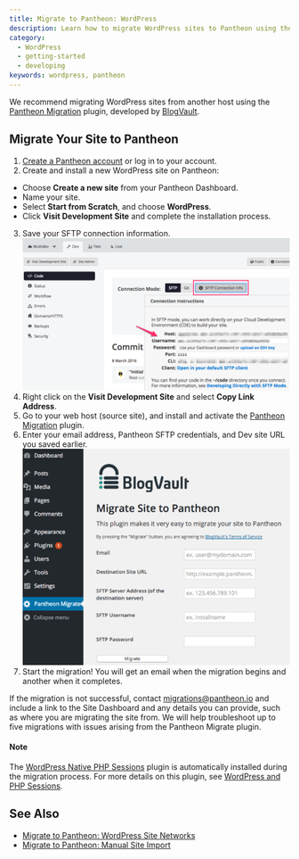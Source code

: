 ```yaml
---
title: Migrate to Pantheon: WordPress
description: Learn how to migrate WordPress sites to Pantheon using the Pantheon Migration plugin from BlogVault.
category:
  - WordPress
  - getting-started
  - developing
keywords: wordpress, pantheon
---
```

We recommend migrating WordPress sites from another host using the [Pantheon Migration](https://wordpress.org/plugins/bv-pantheon-migration/) plugin, developed by [BlogVault](https://blogvault.net/).

## Migrate Your Site to Pantheon

1. [Create a Pantheon account](https://dashboard.pantheon.io/register) or log in to your account.
2. Create and install a new WordPress site on Pantheon:
 - Choose **Create a new site** from your Pantheon Dashboard.
 - Name your site.
 - Select **Start from Scratch**, and choose **WordPress**.
 - Click **Visit Development Site** and complete the installation process.
3. Save your SFTP connection information.
![SFTP Connection Information](/source/docs/assets/images/sftp-connection.png)
4. Right click on the **Visit Development Site** and select **Copy Link Address**.
5. Go to your web host (source site), and install and activate the [Pantheon Migration](https://wordpress.org/plugins/bv-pantheon-migration/) plugin.
6. Enter your email address, Pantheon SFTP credentials, and Dev site URL you saved earlier.
![BlogVault Plugin](/source/docs/assets/images/bv-details.png)
7. Start the migration! You will get an email when the migration begins and another when it completes.

If the migration is not successful, contact <migrations@pantheon.io> and include a link to the Site Dashboard and any details you can provide, such as where you are migrating the site from. We will help troubleshoot up to five migrations with issues arising from the Pantheon Migrate plugin.

<div class=“alert alert-note”>
<h4>Note</h4>
The <a href="https://wordpress.org/plugins/wp-native-php-sessions/">WordPress Native PHP Sessions</a> plugin is automatically installed during the migration process. For more details on this plugin, see <a href="/docs/articles/wordpress/wordpress-and-php-sessions/">WordPress and PHP Sessions</a>.
</div>

## See Also

- [Migrate to Pantheon: WordPress Site Networks](/docs/articles/sites/migrate/wordpress-site-networks/)
- [Migrate to Pantheon: Manual Site Import](/docs/articles/sites/migrate/manual-site-import)

